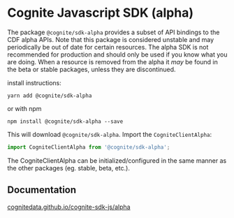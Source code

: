 Cognite Javascript SDK (alpha)
================================
The package `@cognite/sdk-alpha` provides a subset of API bindings to the CDF alpha APIs. Note that this package is considered unstable and may periodically be out of date for certain resources. The alpha SDK is not recommended for production and should only be used if you know what you are doing.
When a resource is removed from the alpha it _may_ be found in the beta or stable packages, unless they are discontinued.

install instructions:
```
yarn add @cognite/sdk-alpha
```
or with npm
```
npm install @cognite/sdk-alpha --save
```

This will download `@cognite/sdk-alpha`. Import the `CogniteClientAlpha`:
```js
import CogniteClientAlpha from '@cognite/sdk-alpha';
```

The CogniteClientAlpha can be initialized/configured in the same manner as the other packages (eg. stable, beta, etc.).

## Documentation

[cognitedata.github.io/cognite-sdk-js/alpha](https://cognitedata.github.io/cognite-sdk-js/alpha/classes/_alpha_src_cogniteclient_.cogniteclientalpha.html)
